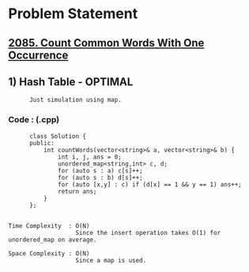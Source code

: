 # Problem Statement

## [2085. Count Common Words With One Occurrence](https://leetcode.com/problems/count-common-words-with-one-occurrence/)


## 1) Hash Table - OPTIMAL

          Just simulation using map.
  
        
   ### Code : (.cpp)  
      
          class Solution {
          public:
              int countWords(vector<string>& a, vector<string>& b) {
                  int i, j, ans = 0;
                  unordered_map<string,int> c, d;
                  for (auto s : a) c[s]++;
                  for (auto s : b) d[s]++;
                  for (auto [x,y] : c) if (d[x] == 1 && y == 1) ans++;
                  return ans;
              }
          };


    Time Complexity  : O(N)
                       Since the insert operation takes O(1) for unordered_map on average. 

    Space Complexity : O(N)
                       Since a map is used.
